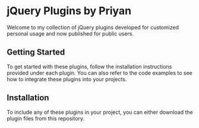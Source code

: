 # jQuery Plugins by Priyan

Welcome to my collection of jQuery plugins developed for customized personal usage and now published for public users.

## Getting Started

To get started with these plugins, follow the installation instructions provided under each plugin. You can also refer to the code examples to see how to integrate these plugins into your projects.

## Installation

To include any of these plugins in your project, you can either download the plugin files from this repository.
